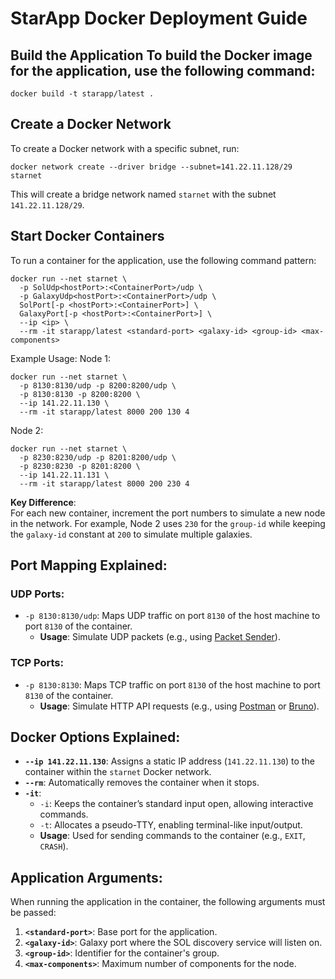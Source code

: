 
# StarApp Docker Deployment Guide
## Build the Application To build the Docker image for the application, use the following command:
```
docker build -t starapp/latest .
```
## Create a Docker Network
To create a Docker network with a specific subnet, run:
```
docker network create --driver bridge --subnet=141.22.11.128/29 starnet
```
This will create a bridge network named `starnet` with the subnet `141.22.11.128/29`.

## Start Docker Containers
To run a container for the application, use the following command pattern:
```
docker run --net starnet \
  -p SolUdp<hostPort>:<ContainerPort>/udp \
  -p GalaxyUdp<hostPort>:<ContainerPort>/udp \
  SolPort[-p <hostPort>:<ContainerPort>] \
  GalaxyPort[-p <hostPort>:<ContainerPort>] \
  --ip <ip> \
  --rm -it starapp/latest <standard-port> <galaxy-id> <group-id> <max-components>
```

Example Usage:
Node 1:
```
docker run --net starnet \
  -p 8130:8130/udp -p 8200:8200/udp \
  -p 8130:8130 -p 8200:8200 \
  --ip 141.22.11.130 \
  --rm -it starapp/latest 8000 200 130 4
```

Node 2:
```
docker run --net starnet \
  -p 8230:8230/udp -p 8201:8200/udp \
  -p 8230:8230 -p 8201:8200 \
  --ip 141.22.11.131 \
  --rm -it starapp/latest 8000 200 230 4
```

**Key Difference**:  
For each new container, increment the port numbers to simulate a new node in the network. For example, Node 2 uses `230` for the `group-id` while keeping the `galaxy-id` constant at `200` to simulate multiple galaxies.

## Port Mapping Explained:

### UDP Ports:

-   `-p 8130:8130/udp`: Maps UDP traffic on port `8130` of the host machine to port `8130` of the container.
    -   **Usage**: Simulate UDP packets (e.g., using [Packet Sender](https://packetsender.com/)).
### TCP Ports:

-   `-p 8130:8130`: Maps TCP traffic on port `8130` of the host machine to port `8130` of the container.
    -   **Usage**: Simulate HTTP API requests (e.g., using [Postman](https://www.postman.com/) or [Bruno](https://github.com/usebruno/bruno)).

## Docker Options Explained:

-   **`--ip 141.22.11.130`**: Assigns a static IP address (`141.22.11.130`) to the container within the `starnet` Docker network.
-   **`--rm`**: Automatically removes the container when it stops.
-   **`-it`**:
    -   `-i`: Keeps the container’s standard input open, allowing interactive commands.
    -   `-t`: Allocates a pseudo-TTY, enabling terminal-like input/output.
    -   **Usage**: Used for sending commands to the container (e.g., `EXIT`, `CRASH`).

## Application Arguments:

When running the application in the container, the following arguments must be passed:

1.  **`<standard-port>`**: Base port for the application.
2.  **`<galaxy-id>`**: Galaxy port where the SOL discovery service will listen on.
3.  **`<group-id>`**: Identifier for the container's group.
4.  **`<max-components>`**: Maximum number of components for the node.
